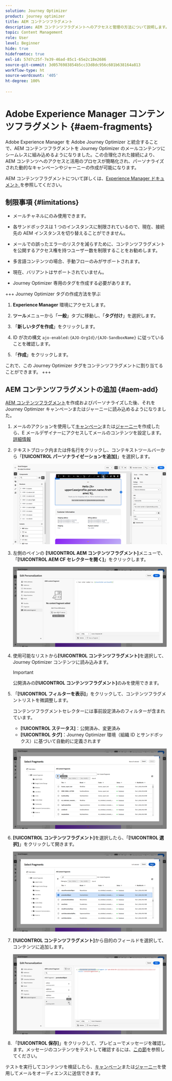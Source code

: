 ```yaml
---
solution: Journey Optimizer
product: journey optimizer
title: AEM コンテンツフラグメント
description: AEM コンテンツフラグメントへのアクセスと管理の方法について説明します。
topic: Content Management
role: User
level: Beginner
hide: true
hidefromtoc: true
exl-id: 57d7c25f-7e39-46ad-85c1-65e2c18e2686
source-git-commit: 3d0576983854b5cc33d8dc956c601b638164a813
workflow-type: ht
source-wordcount: '405'
ht-degree: 100%

---
```


# Adobe Experience Manager コンテンツフラグメント {#aem-fragments}

Adobe Experience Manager を Adobe Journey Optimizer と統合することで、AEM コンテンツフラグメントを Journey Optimizer のメールコンテンツにシームレスに組み込めるようになりました。この合理化された接続により、AEM コンテンツへのアクセスと活用のプロセスが簡略化され、パーソナライズされた動的なキャンペーンやジャーニーの作成が可能になります。

AEM コンテンツフラグメントについて詳しくは、[Experience Manager ドキュメント ](https://experienceleague.adobe.com/ja/docs/experience-manager-cloud-service/content/sites/authoring/fragments/content-fragments)を参照してください。

## 制限事項 {#limitations}

* メールチャネルにのみ使用できます。

* 各サンドボックスは 1 つのインスタンスに制限されているので、現在、接続先の AEM インスタンスを切り替えることができません。

* メールでの誤ったエラーのリスクを減らすために、コンテンツフラグメントを公開するアクセス権を持つユーザー数を制限することをお勧めします。

* 多言語コンテンツの場合、手動フローのみがサポートされます。

* 現在、バリアントはサポートされていません。

* Journey Optimizer 専用のタグを作成する必要があります。

+++ Journey Optimizer タグの作成方法を学ぶ

   1. **Experience Manager** 環境にアクセスします。

   1. **ツール**&#x200B;メニューから「**一般**」タブに移動し、「**タグ付け**」を選択します。

   1. 「**新しいタグを作成**」をクリックします。

   1. ID が次の構文 `ajo-enabled:{AJO-OrgId}/{AJO-SandboxName}` に従っていることを確認します。

   1. 「**作成**」をクリックします。

  これで、この Journey Optimizer タグをコンテンツフラグメントに割り当てることができます。
+++

## AEM コンテンツフラグメントの追加 {#aem-add}

[AEM コンテンツフラグメント](https://experienceleague.adobe.com/ja/docs/experience-manager-cloud-service/content/sites/authoring/fragments/content-fragments)を作成およびパーソナライズした後、それを Journey Optimizer キャンペーンまたはジャーニーに読み込めるようになりました。

1. メールのアクションを使用して[キャンペーン](../email/create-email.md)または[ジャーニー](../email/create-email.md)を作成したら、E メールデザイナーにアクセスしてメールのコンテンツを設定します。[詳細情報](../email/get-started-email-design.md)

1. テキストブロック内または件名行をクリックし、コンテキストツールバーから「**[!UICONTROL パーソナライゼーションを追加]**」を選択します。

   ![](assets/aem_campaign_2.png)

1. 左側のペインの **[!UICONTROL AEM コンテンツフラグメント]**&#x200B;メニューで、「**[!UICONTROL AEM CF セレクターを開く]**」をクリックします。

   ![](assets/aem_campaign_3.png)

1. 使用可能なリストから&#x200B;**[!UICONTROL コンテンツフラグメント]**&#x200B;を選択して、Journey Optimizer コンテンツに読み込みます。

   >[!IMPORTANT]
   >
   >公開済みの&#x200B;**[!UICONTROL コンテンツフラグメント]**&#x200B;のみを使用できます。

1. 「**[!UICONTROL フィルターを表示]**」をクリックして、コンテンツフラグメントリストを微調整します。

   コンテンツフラグメントセレクターには事前設定済みのフィルターが含まれています。

   * **[!UICONTROL ステータス]**：公開済み、変更済み
   * **[!UICONTROL タグ]**：Journey Optimizer 環境（組織 ID とサンドボックス）に基づいて自動的に定義されます

   ![](assets/aem_campaign_4.png)

1. **[!UICONTROL コンテンツフラグメント]**&#x200B;を選択したら、「**[!UICONTROL 選択]**」をクリックして開きます。

   ![](assets/aem_campaign_5.png)

1. **[!UICONTROL コンテンツフラグメント]**&#x200B;から目的のフィールドを選択して、コンテンツに追加します。

   ![](assets/aem_campaign_6.png)

1. 「**[!UICONTROL 保存]**」をクリックして、プレビューでメッセージを確認します。メッセージのコンテンツをテストして確認するには、[この節](preview.md)を参照してください。

テストを実行してコンテンツを検証したら、[キャンペーン](../campaigns/review-activate-campaign.md)または[ジャーニー](../building-journeys/publishing-the-journey.md)を使用してメールをオーディエンスに送信できます。
